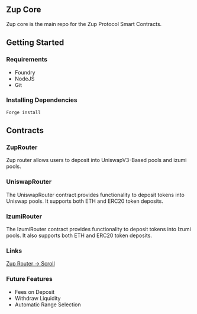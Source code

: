 ## Zup Core

Zup core is the main repo for the Zup Protocol Smart Contracts.

## Getting Started

### Requirements
* Foundry
* NodeJS
* Git

### Installing Dependencies
`Forge install`

## Contracts
### ZupRouter
Zup router allows users to deposit into UniswapV3-Based pools and izumi pools.

### UniswapRouter
The UniswapRouter contract provides functionality to deposit tokens into Uniswap pools. It supports both ETH and ERC20 token deposits.

### IzumiRouter
The IzumiRouter contract provides functionality to deposit tokens into Izumi pools. It also supports both ETH and ERC20 token deposits.

### Links
[Zup Router -> Scroll](https://scrollscan.com/address/0x05e91D9eD5c49aF7541635809e1f70CB0B768336#code)

### Future Features
* Fees on Deposit
* Withdraw Liquidity
* Automatic Range Selection
